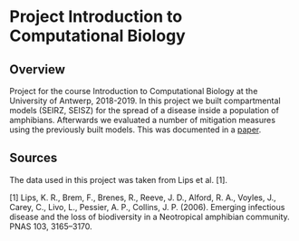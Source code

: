 # Project Introduction to Computational Biology

## Overview

Project for the course Introduction to Computational Biology at the University of Antwerp, 2018-2019. In this project we built compartmental models (SEIRZ, SEISZ) for the spread of a disease inside a population of amphibians. Afterwards we evaluated a number of mitigation measures using the previously built models. This was documented in a [paper](../main/COMPBIO19_proposal_KaLoWi.pdf).

## Sources

The data used in this project was taken from Lips et al. [1].

[1] Lips, K. R., Brem, F., Brenes, R., Reeve, J. D., Alford, R. A., Voyles, J.,
Carey, C., Livo, L., Pessier, A. P., Collins, J. P. (2006). Emerging infectious
disease and the loss of biodiversity in a Neotropical amphibian community. PNAS 103,
3165–3170.
